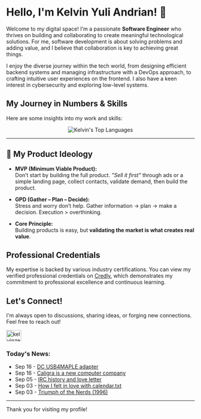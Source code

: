 # Hello, I'm Kelvin Yuli Andrian! 👋

Welcome to my digital space! I'm a passionate **Software Engineer** who thrives on building and collaborating to create meaningful technological solutions. For me, software development is about solving problems and adding value, and I believe that collaboration is key to achieving great things.

I enjoy the diverse journey within the tech world, from designing efficient backend systems and managing infrastructure with a DevOps approach, to crafting intuitive user experiences on the frontend. I also have a keen interest in cybersecurity and exploring low-level systems.

## My Journey in Numbers & Skills

Here are some insights into my work and skills:

<p align="center">
  <img src="https://github-readme-stats.vercel.app/api/top-langs/?username=kelvinzer0&layout=compact&theme=radical" alt="Kelvin's Top Languages" />
</p>

---

## 🚀 My Product Ideology

- **MVP (Minimum Viable Product):**  
  Don’t start by building the full product. *"Sell it first"* through ads or a simple landing page, collect contacts, validate demand, then build the product.

- **GPD (Gather – Plan – Decide):**  
  Stress and worry don’t help. Gather information → plan → make a decision. Execution > overthinking.

- **Core Principle:**  
  Building products is easy, but **validating the market is what creates real value**.

## Professional Credentials

My expertise is backed by various industry certifications. You can view my verified professional credentials on [Credly](https://www.credly.com/users/kelvin-yuli-andrian/badges), which demonstrates my commitment to professional excellence and continuous learning.

## Let's Connect!

I'm always open to discussions, sharing ideas, or forging new connections. Feel free to reach out!

<p align="left">
    <a href="https://linkedin.com/in/kelvinzero" target="blank"><img align="center" src="https://cdn.jsdelivr.net/npm/simple-icons@3.0.1/icons/linkedin.svg" alt="kelvinzero" height="30" width="40" /></a>
</p>

### Today's News:

<!-- feed start -->
- Sep 16 - [DC USB4MAPLE adapter](https://tilde.news/s/xcspn0/dc_usb4maple_adapter#c_hzf1lf)
- Sep 16 - [Caligra is a new computer company](https://tilde.news/s/hffb40/caligra_is_new_computer_company#c_0bczls)
- Sep 05 - [IRC history and love letter](https://tilde.news/s/e96flr/irc_history_love_letter#c_g74eoy)
- Sep 03 - [How I felt in love with calendar.txt](https://tilde.news/s/cgionl/how_i_felt_love_with_calendar_txt#c_w1tc0o)
- Sep 03 - [Triumph of the Nerds (1996)](https://tilde.news/s/ooow31/triumph_nerds_1996#c_g7tmoa)
<!-- feed end -->

---

Thank you for visiting my profile!
